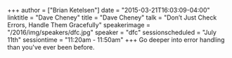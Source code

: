 +++
author = ["Brian Ketelsen"]
date = "2015-03-21T16:03:09-04:00"
linktitle = "Dave Cheney"
title = "Dave Cheney"
talk = "Don’t Just Check Errors, Handle Them Gracefully"
speakerimage = "/2016/img/speakers/dfc.jpg"
speaker = "dfc"
sessionscheduled = "July 11th"
sessiontime = "11:20am - 11:50am"
+++
Go deeper into error handling than you've ever been before.
